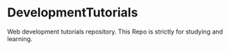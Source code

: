 # DevelopmentTutorials
Web development tutorials repository. This Repo is strictly for studying and learning.
